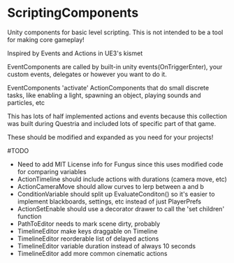# ScriptingComponents
Unity components for basic level scripting. This is not intended to be a tool for making core gameplay!

Inspired by Events and Actions in UE3's kismet

EventComponents are called by built-in unity events(OnTriggerEnter), your custom events, delegates or however you want to do it.

EventComponents 'activate' ActionComponents that do small discrete tasks, like enabling a light, spawning an object, playing sounds and particles, etc

This has lots of half implemented actions and events because this collection was built during Questria and included lots of specific part of that game.

These should be modified and expanded as you need for your projects!

#TODO
* Need to add MIT License info for Fungus since this uses modified code for comparing variables
* ActionTimeline should include actions with durations (camera move, etc)
* ActionCameraMove should allow curves to lerp between a and b
* ConditionVariable should split up EvaluateConditon() so it's easier to implement blackboards, settings, etc instead of just PlayerPrefs
* ActionSetEnable should use a decorator drawer to call the 'set children' function
* PathToEditor needs to mark scene dirty, probably
* TimelineEditor make keys draggable on Timeline
* TimelineEditor reorderable list of delayed actions
* TimelineEditor variable duration instead of always 10 seconds
* TimelineEditor add more common cinematic actions
